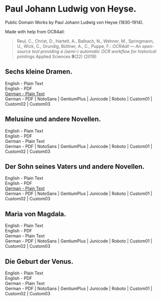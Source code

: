 # Paul Johann Ludwig von Heyse.

Public Domain Works by Paul Johann Ludwig von Heyse (1830-1914).

Made with help from OCR4all:

> Reul, C., Christ, D., Hartelt, A., Balbach, N., Wehner, M., Springmann, U., Wick, C., Grundig, Büttner, A., C., Puppe, F.: *OCR4all — An open-source tool providing a (semi-) automatic OCR workflow for historical printings* Applied Sciences **9**(22) (2019)

## Sechs kleine Dramen.

English - Plain Text  
English - PDF  
[German - Plain Text](sechs-kleine-dramen/full-text-german.md)  
German - PDF | NotoSans | GentiumPlus | Junicode | Roboto | Custom01 | Custom02 | Custom03  

## Melusine und andere Novellen.

English - Plain Text  
English - PDF  
German - Plain Text  
German - PDF | NotoSans | GentiumPlus | Junicode | Roboto | Custom01 | Custom02 | Custom03  

## Der Sohn seines Vaters und andere Novellen.

English - Plain Text  
English - PDF  
[German - Plain Text](der-sohn-seines-vaters-andere-novellen/full-text-german.md)  
German - PDF | NotoSans | GentiumPlus | Junicode | Roboto | Custom01 | Custom02 | Custom03  

## Maria von Magdala.

English - Plain Text  
English - PDF  
German - Plain Text  
German - PDF | NotoSans | GentiumPlus | Junicode | Roboto | Custom01 | Custom02 | Custom03  

## Die Geburt der Venus.

English - Plain Text  
English - PDF  
German - Plain Text  
German - PDF | NotoSans | GentiumPlus | Junicode | Roboto | Custom01 | Custom02 | Custom03  


